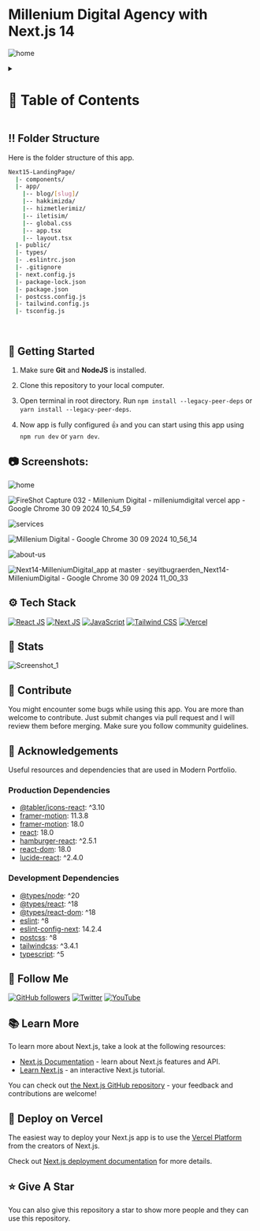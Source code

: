 <a name="readme-top"></a>

# Millenium Digital Agency with Next.js 14

![home](https://github.com/user-attachments/assets/d262e0d4-11f5-4e39-a512-54b95073dbb2)

<!-- Table of Contents -->
<details>

<summary>

# :notebook_with_decorative_cover: Table of Contents

</summary>

- [Folder Structure](#bangbang-folder-structure)
- [Getting Started](#toolbox-getting-started)
- [Screenshots](#camera-screenshots)
- [Tech Stack](#gear-tech-stack)
- [Stats](#wrench-stats)
- [Contribute](#raised_hands-contribute)
- [Acknowledgements](#gem-acknowledgements)
- [Follow Me](#rocket-follow-me)
- [Learn More](#books-learn-more)
- [Deploy on Vercel](#page_with_curl-deploy-on-vercel)
- [Give A Star](#star-give-a-star)

</details>

## :bangbang: Folder Structure

Here is the folder structure of this app.

```bash
Next15-LandingPage/
  |- components/
  |- app/
    |-- blog/[slug]/
    |-- hakkimizda/
    |-- hizmetlerimiz/
    |-- iletisim/
    |-- global.css
    |-- app.tsx
    |-- layout.tsx
  |- public/
  |- types/
  |- .eslintrc.json
  |- .gitignore
  |- next.config.js
  |- package-lock.json
  |- package.json
  |- postcss.config.js
  |- tailwind.config.js
  |- tsconfig.js
```

<br />

## :toolbox: Getting Started

1. Make sure **Git** and **NodeJS** is installed.

2. Clone this repository to your local computer.

3. Open terminal in root directory. Run `npm install --legacy-peer-deps` or `yarn install --legacy-peer-deps`.

4. Now app is fully configured 👍 and you can start using this app using `npm run dev` or `yarn dev`.

## :camera: Screenshots:

![home](https://github.com/user-attachments/assets/d262e0d4-11f5-4e39-a512-54b95073dbb2)

![FireShot Capture 032 - Millenium Digital - milleniumdigital vercel app - Google Chrome 30 09 2024 10_54_59](https://github.com/user-attachments/assets/4c7703dd-55e1-4faf-8bac-bd5974d38e5f)

![services](https://github.com/user-attachments/assets/eca33f06-115f-4197-ab89-48137ddd8d3e)

![Millenium Digital - Google Chrome 30 09 2024 10_56_14](https://github.com/user-attachments/assets/7d54f6ed-f9f6-43f0-a2ac-ba97aa6cd33e)

![about-us](https://github.com/user-attachments/assets/3add30b8-331e-449f-b970-96b73c806497)

![Next14-MilleniumDigital_app at master · seyitbugraerden_Next14-MilleniumDigital - Google Chrome 30 09 2024 11_00_33](https://github.com/user-attachments/assets/576c1443-48e9-4f1a-b7bf-1105106a0a18)


## :gear: Tech Stack

[![React JS](https://skillicons.dev/icons?i=react "React JS")](https://react.dev/ "React JS") [![Next JS](https://skillicons.dev/icons?i=next "Next JS")](https://nextjs.org/ "Next JS") [![JavaScript](https://skillicons.dev/icons?i=ts "Typescript")](https://developer.mozilla.org/en-US/docs/Web/Typescript "Typescript") [![Tailwind CSS](https://skillicons.dev/icons?i=tailwind "Tailwind CSS")](https://tailwindcss.com/ "Tailwind CSS") [![Vercel](https://skillicons.dev/icons?i=vercel "Vercel")](https://vercel.com/)

## :wrench: Stats

![Screenshot_1](https://github.com/user-attachments/assets/af7d7dea-b3f2-4cda-aa03-b656f8c10937)

## :raised_hands: Contribute

You might encounter some bugs while using this app. You are more than welcome to contribute. Just submit changes via pull request and I will review them before merging. Make sure you follow community guidelines.

## :gem: Acknowledgements

Useful resources and dependencies that are used in Modern Portfolio.

### Production Dependencies

- [@tabler/icons-react](https://www.npmjs.com/package/@next/font): ^3.10
- [framer-motion](https://www.npmjs.com/package/next): 11.3.8
- [framer-motion](https://www.npmjs.com/package/next): 18.0
- [react](https://www.npmjs.com/package/react): 18.0
- [hamburger-react](https://www.npmjs.com/package/react-countup): ^2.5.1
- [react-dom](https://www.npmjs.com/package/react-dom): 18.0
- [lucide-react](https://www.npmjs.com/package/lucide-react): ^2.4.0

### Development Dependencies

- [@types/node](https://www.typescriptlang.org/): ^20
- [@types/react](https://www.typescriptlang.org/): ^18
- [@types/react-dom](https://www.typescriptlang.org/): ^18
- [eslint](https://www.npmjs.com/package/eslint): ^8
- [eslint-config-next](https://www.npmjs.com/package/eslint-config-next): 14.2.4
- [postcss](https://www.npmjs.com/package/postcss): ^8
- [tailwindcss](https://www.npmjs.com/package/tailwindcss): ^3.4.1
- [typescript](https://www.typescriptlang.org/): ^5


## :rocket: Follow Me

[![GitHub followers](https://img.shields.io/github/followers/seyitbugraerden?style=social&label=Follow&maxAge=2592000)](https://github.com/seyitbugraerden "Follow Me")
[![Twitter](https://img.shields.io/twitter/url?style=social&url=https://x.com/bugrakisisi)](https://twitter.com/intent/tweet?text=Wow:&url=https%3A%2F%2Fgithub.com%2Fsanidhyy%2Fmodern-portfolio "Tweet")
[![YouTube](https://img.shields.io/badge/YouTube-FF0000?style=for-the-badge&logo=youtube&logoColor=white)](https://www.youtube.com/@SfenksMotovlog "Subscribe my Channel")

## :books: Learn More

To learn more about Next.js, take a look at the following resources:

- [Next.js Documentation](https://nextjs.org/docs) - learn about Next.js features and API.
- [Learn Next.js](https://nextjs.org/learn) - an interactive Next.js tutorial.

You can check out [the Next.js GitHub repository](https://github.com/vercel/next.js/) - your feedback and contributions are welcome!

## :page_with_curl: Deploy on Vercel

The easiest way to deploy your Next.js app is to use the [Vercel Platform](https://vercel.com/new?utm_medium=default-template&filter=next.js&utm_source=create-next-app&utm_campaign=create-next-app-readme) from the creators of Next.js.

Check out [Next.js deployment documentation](https://nextjs.org/docs/deployment) for more details.

## :star: Give A Star

You can also give this repository a star to show more people and they can use this repository.

